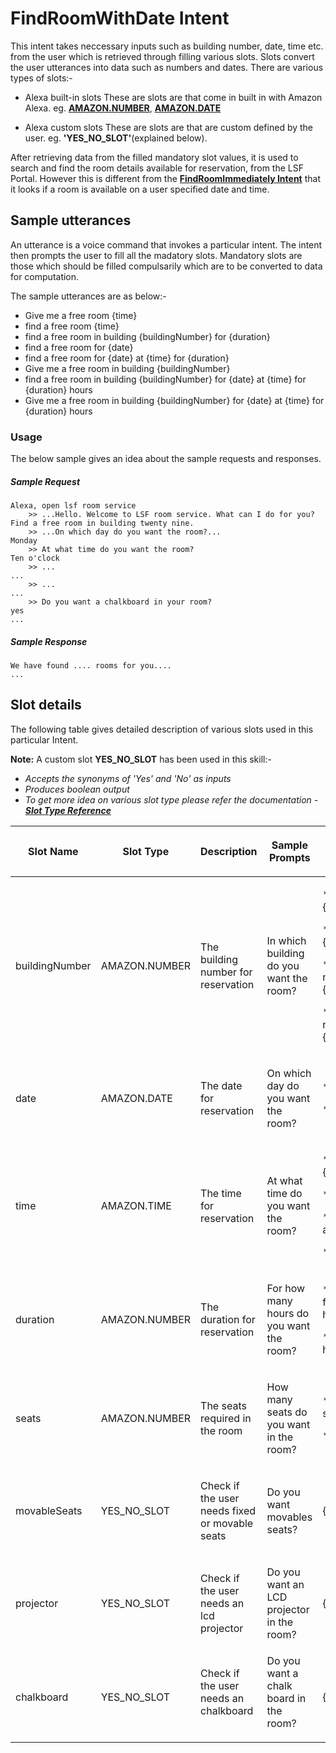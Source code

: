 # FindRoomWithDate Intent

This intent takes neccessary inputs such as building number, date, time etc. from the user which is retrieved through filling various slots. Slots convert the user utterances into data such as numbers and dates. There are various types of slots:-

* Alexa built-in slots
These are slots are that come in built in with Amazon Alexa. eg. [**AMAZON.NUMBER**](https://developer.amazon.com/en-US/docs/alexa/custom-skills/slot-type-reference.html#number), [**AMAZON.DATE**](https://developer.amazon.com/en-US/docs/alexa/custom-skills/slot-type-reference.html#date)

* Alexa custom slots
These are slots are that are custom defined by the user. eg. **'YES_NO_SLOT'**(explained below).

After retrieving data from the filled mandatory slot values, it is used to search and find the room details available for reservation, from the LSF Portal. However this is different from the [**FindRoomImmediately Intent**](./docs/room_search_immediately.md) that it looks if a room is available on a user specified date and time.

## Sample utterances
An utterance is a voice command that invokes a particular intent. The intent then prompts the user to fill all the madatory slots. Mandatory slots are those which should be filled compulsarily which are to be converted to data for computation. 

The sample utterances are as below:-
* Give me a free room {time}
* find a free room {time}
* find a free room in building {buildingNumber} for  {duration} 
* find a free room for {date}
* find a free room for {date} at {time}  for {duration} 
* Give me a free room in building {buildingNumber}
* find a free room in building {buildingNumber} for {date} at {time}  for {duration}  hours
* Give me a free room in building {buildingNumber} for {date} at {time}  for {duration}  hours

### Usage

The below sample gives an idea about the sample requests and responses.

##### Sample Request

```text
Alexa, open lsf room service
	>> ...Hello. Welcome to LSF room service. What can I do for you?
Find a free room in building twenty nine.
	>> ...On which day do you want the room?...
Monday
	>> At what time do you want the room?
Ten o'clock    
	>> ...
...
	>> ...
...
	>> Do you want a chalkboard in your room?
yes    
...
```

##### Sample Response

```text
We have found .... rooms for you....
...
```

## Slot details
The following table gives detailed description of various slots used in this particular Intent.

**Note:** A custom slot **YES_NO_SLOT** has been used in this skill:-
* *Accepts the synonyms of 'Yes' and 'No' as inputs*
* *Produces boolean output*
* *To get more idea on various slot type please refer the documentation - [**Slot Type Reference**](https://developer.amazon.com/en-US/docs/alexa/custom-skills/slot-type-reference.html)*

<div class="table-wrap">
	<table class="wrapped confluenceTable tablesorter tablesorter-default stickyTableHeaders" role="grid">
		<colgroup><col><col><col><col></colgroup>
			<thead class="tableFloatingHeader">
				<tr role="row" class="tablesorter-headerRow">
					<th align="center" class="cTh tablesorter-header sortableHeader tablesorter-headerUnSorted" data-column="0" tabindex="0" scope="col" role="columnheader" aria-disabled="false" unselectable="on" aria-sort="none" aria-label="Name: No sort applied, activate to apply an ascending sort"><div class="tablesorter-header-inner"><p>Slot Name</p></div></th>
					<th align="center" class="cTh tablesorter-header sortableHeader tablesorter-headerUnSorted" data-column="1" tabindex="0" scope="col" role="columnheader" aria-disabled="false" unselectable="on" aria-sort="none" aria-label="Address: No sort applied, activate to apply an ascending sort"><div class="tablesorter-header-inner"><p>Slot Type</p></div></th>
					<th align="center" class="cTh tablesorter-header sortableHeader tablesorter-headerUnSorted" data-column="2" tabindex="0" scope="col" role="columnheader" aria-disabled="false" unselectable="on" aria-sort="none" aria-label="Input: No sort applied, activate to apply an ascending sort"><div class="tablesorter-header-inner"><p>Description</p></div></th>
					<th align="center" class="cTh tablesorter-header sortableHeader tablesorter-headerUnSorted" data-column="3" tabindex="0" scope="col" role="columnheader" aria-disabled="false" unselectable="on" aria-sort="none" aria-label="Output: No sort applied, activate to apply an ascending sort"><div class="tablesorter-header-inner"><p>Sample Prompts</p></div></th>
					<th align="center" class="cTh tablesorter-header sortableHeader tablesorter-headerUnSorted" data-column="3" tabindex="0" scope="col" role="columnheader" aria-disabled="false" unselectable="on" aria-sort="none" aria-label="Output: No sort applied, activate to apply an ascending sort"><div class="tablesorter-header-inner"><p>Sample Utterances</p></div></th>
				</tr>
			</thead>
			<tbody aria-live="polite" aria-relevant="all">
				<tr role="row">
					<td class="cTd"><p>buildingNumber</p></td>
					<td class="cTd"><p>AMAZON.NUMBER</p>
					<td class="cTd"><p>The building number for reservation</p>
					<td class="cTd"><p>In which building do you want the room?</p>
					<td class="cTd"><p>* {buildingNumber}</p>
									<p>* in building {buildingNumber}</p>
									<p>* building number {buildingNumber}</p>
									<p>* in building number {buildingNumber}</p></td>
				</tr>
				<tr role="row">
					<td class="cTd"><p>date</p></td>
					<td class="cTd"><p>AMAZON.DATE</p></td>
					<td class="cTd"><p>The date for reservation</p></td>
					<td class="cTd"><p>On which day do you want the room?</p></td>
					<td class="cTd"><p>* {date}</p>
									<p>* on {date}</p></td>
				</tr>
				<tr role="row">
					<td class="cTd"><p>time</p></td>
					<td class="cTd"><p>AMAZON.TIME</p></td>
					<td class="cTd"><p>The time for reservation</p></td>
					<td class="cTd"><p>At what time do you want the room?</p></td>
					<td class="cTd"><p>* I want the room {time}</p>
                                    <p>* {time}</p>
									<p>* I want the room at {time}</p>
                                    <p>* at {time}</p></td>
				</tr>
				<tr role="row">
					<td class="cTd"><p>duration</p></td>
					<td class="cTd"><p>AMAZON.NUMBER</p></td>
					<td class="cTd"><p>The duration for reservation</p></td>
					<td class="cTd"><p>For how many hours do you want the room?</p></td>
					<td class="cTd"><p>* I want the room for {duration} hours</p>
                                    <p>* {duration} hours</p></td>
				</tr>
				<tr role="row">
					<td class="cTd"><p>seats</p></td>
					<td class="cTd"><p>AMAZON.NUMBER</p></td>
					<td class="cTd"><p>The seats required in the room</p></td>
					<td class="cTd"><p>How many seats do you want in the room?</p></td>
					<td class="cTd"><p>* I want {seats} seats</p>
                                    <p>* {seats}</p></td>
				</tr>
				<tr role="row">
					<td class="cTd"><p>movableSeats</p></td>
					<td class="cTd"><p>YES_NO_SLOT</p></td>
					<td class="cTd"><p>Check if the user needs fixed or movable seats</p></td>
					<td class="cTd"><p>Do you want movables seats?</p></td>
					<td class="cTd"><p>{movableSeats}</p></td>
				</tr>
				<tr role="row">
					<td class="cTd"><p>projector</p></td>
					<td class="cTd"><p>YES_NO_SLOT</p></td>
					<td class="cTd"><p>Check if the user needs an lcd projector</p></td>
					<td class="cTd"><p>Do you want an LCD projector in the room?</p></td>
					<td class="cTd"><p>{projector}</p></td>
				</tr>
				<tr role="row">
					<td class="cTd"><p>chalkboard</p></td>
					<td class="cTd"><p>YES_NO_SLOT</p></td>
					<td class="cTd">Check if the user needs an chalkboard<p></p></td>
					<td class="cTd">Do you want a chalk board in the room?<p></p></td>
					<td class="cTd"><p>{chalkboard}</p></td>
				</tr>				
			</tbody>
		</table>
	</div>

